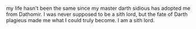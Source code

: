 my life hasn't been the same since my master darth sidious has adopted me from Dathomir. I was never supposed to be a sith lord, but the fate of Darth plagieus made me what I could truly become. I am a sith lord.